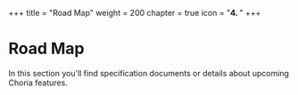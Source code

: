 +++
title = "Road Map"
weight = 200
chapter = true
icon = "<b>4. </b>"
+++

# Road Map

In this section you'll find specification documents or details about upcoming Choria features.

